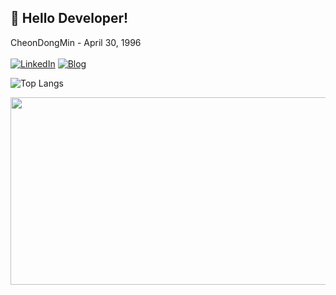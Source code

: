 ## 🐸 Hello Developer! 

<!--
Here are some ideas to get you started:

- 🔭 I’m currently working on ...
- 🌱 I’m currently learning ...
- 👯 I’m looking to collaborate on ...
- 🤔 I’m looking for help with ...
- 💬 Ask me about ...
- 📫 How to reach me: ...
- 😄 Pronouns: ...
- ⚡ Fun fact: ...
-->

CheonDongMin - April 30, 1996 <br><br>
[![LinkedIn](https://img.shields.io/badge/LinkedIn-%230077B5.svg?style=for-the-badge&logo=linkedin&logoColor=white)](https://www.linkedin.com/in/%EB%8F%99%EB%AF%BC-%EC%B2%9C-9967352a2/)
[![Blog](https://img.shields.io/badge/MyBlog-%23FF5722.svg?style=for-the-badge&logo=tistory&logoColor=white)](https://frogcodepond.tistory.com/)
</div>

![Top Langs](https://github-readme-stats.vercel.app/api/top-langs/?username=Cheondongmin&layout=compact&theme=dracula)

<a href="https://www.gitanimals.org/en_US?utm_medium=image&utm_source=Cheondongmin&utm_content=farm">
<img
  src="https://render.gitanimals.org/farms/Cheondongmin"
  width="600"
  height="300"
/>
</a>
